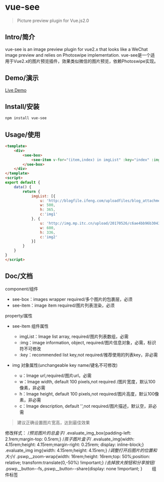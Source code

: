 # vue-see
> Picture preview plugin for Vue.js2.0

## Intro/简介
vue-see is an image preview plugin for vue2.x that looks like a WeChat image preview and relies on Photoswipe implementation.
vue-see是一个适用于Vue2.x的图片预览插件，效果类似微信的图片预览，依赖Photoswipe实现。
## Demo/演示
[Live Demo](https://zhaohaodang.github.io/demo/vue-see/#/)
## Install/安装
```bash
npm install vue-see
```
## Usage/使用
```html
<template>
    <div>
        <see-box>
            <see-item v-for="(item,index) in imgList" :key="index" :img="item"></see-item>
        </see-box>
    </div>
</template>
<script>
export default {
    data() {
        return {
            imgList: [{
                u: 'http://blogfile.ifeng.com/uploadfiles/blog_attachment/1308/75/10103075_13773099904967.jpg',
                w: 500,
                h: 365,
                c:'img1'
            }, {
                u: 'http://img.mp.itc.cn/upload/20170526/c6ae4bb96b3043be9d45fa5402a7f96c_th.jpg',
                w: 600,
                h: 336,
                c:'img2'
            }]
        }
    }
}
</script>
```
## Doc/文档
component/组件

* see-box：images wrapper required/多个图片的包裹层，必须
* see-item：image item required/图片列表渲染，必须

property/属性

* see-item 组件属性

  * imgList：Image list array, required/图片列表数组，必需
  * :img：image information, object, required/图片信息对象，必需，标识符不可修改
  * :key：recommended list key,not required/推荐使用的列表key，非必需

* img 对象属性(unchangeable  key name/键名不可修改)

  * u：Image url,required/图片url，必需
  * w：Image width, default 100 pixels,not required /图片宽度，默认100像素，非必需
  * h：Image height, default 100 pixels,not required/图片高度，默认100像素，非必需
  * c：Image description, default '',not required/图片描述，默认空，非必需
> 建议正确设置图片宽高，达到最佳效果

修改样式：
   /*预览图片的总盒子*/
  .evaluate_img_box{padding-left: 2.1rem;margin-top: 0.5rem;}
  /*孩子图片盒子*/
  .evaluate_img{width: 4.15rem;height: 4.15rem;margin-right: 0.25rem; display: inline-block;}
  .evaluate_img img{width: 4.15rem;height: 4.15rem;}
  /*调整打开后图片的位置和大小*/
  .pswp__zoom-wrap{width: 16rem;height: 16rem;top: 50%;position: relative; transform:translate(0,-50%) !important;}
  /*去掉放大按钮和分享按钮*/
  .pswp__button--fs,.pswp__button--share{display: none !important; }
        组件标签
        <see-box class="evaluate_img_box">
            <see-item v-for="(item,index) in imgList" :key="index" :img="item" class="evaluate_img"></see-item>
        </see-box>

